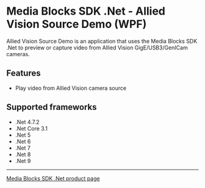 ﻿# Media Blocks SDK .Net - Allied Vision Source Demo (WPF)

Allied Vision Source Demo is an application that uses the Media Blocks SDK .Net to preview or capture video from Allied Vision GigE/USB3/GenICam cameras.

## Features

- Play video from Allied Vision camera source

## Supported frameworks

- .Net 4.7.2
- .Net Core 3.1
- .Net 5
- .Net 6
- .Net 7
- .Net 8
- .Net 9

---

[Media Blocks SDK .Net product page](https://www.visioforge.com/media-blocks-sdk)

